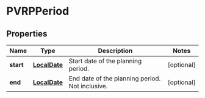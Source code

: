# PVRPPeriod

## Properties
Name | Type | Description | Notes
------------ | ------------- | ------------- | -------------
**start** | [**LocalDate**](LocalDate.md) | Start date of the planning period. |  [optional]
**end** | [**LocalDate**](LocalDate.md) | End date of the planning period. Not inclusive. |  [optional]
